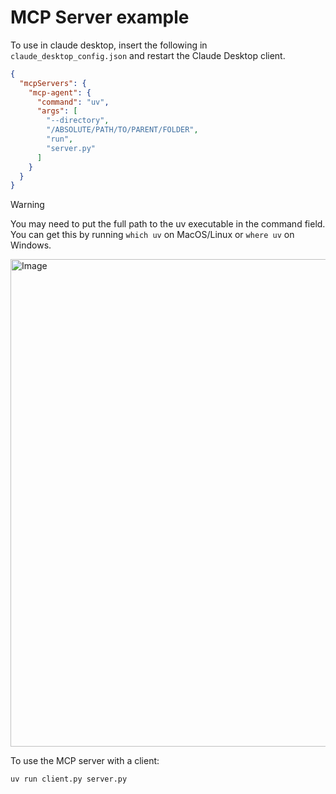 # MCP Server example

To use in claude desktop, insert the following in `claude_desktop_config.json` and restart the Claude Desktop client.

```json
{
  "mcpServers": {
    "mcp-agent": {
      "command": "uv",
      "args": [
        "--directory",
        "/ABSOLUTE/PATH/TO/PARENT/FOLDER",
        "run",
        "server.py"
      ]
    }
  }
}
```

> [!WARNING]
> You may need to put the full path to the uv executable in the command field. You can get this by running `which uv` on MacOS/Linux or `where uv` on Windows.

<img width="780" alt="Image" src="https://github.com/user-attachments/assets/e4a1b283-c739-43a2-80b8-827adeac9962" />

To use the MCP server with a client:

```bash
uv run client.py server.py
```